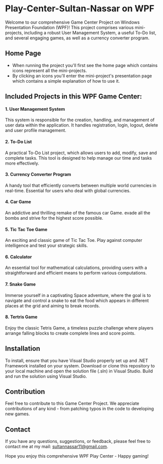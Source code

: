 # Play-Center-Sultan-Nassar on WPF

Welcome to our comprehensive Game Center Project on Windows Presentation Foundation (WPF)! This project comprises various mini-projects, including a robust User Management System, a useful To-Do list, and several engaging games, as well as a currency converter program. 


## Home Page
- When running the project you'll first see the home page which contains icons represent all the mini-projects.
- By clicking an icons you'll enter the mini-project's presentation page which contains a simple explanation of how to use it.

## Included Projects in this WPF Game Center:

#### 1. User Management System
This system is responsible for the creation, handling, and management of user data within the application. It handles registration, login, logout, delete and user profile management.

#### 2. To-Do List
A practical To-Do List project, which allows users to add, modify, save and complete tasks. This tool is designed to help manage our time and tasks more effectively.

#### 3. Currency Converter Program
A handy tool that efficiently converts between multiple world currencies in real-time. Essential for users who deal with global currencies.

#### 4. Car Game
An addictive and thrilling remake of the famous car Game. evade all the bombs and strive for the highest score possible.

#### 5. Tic Tac Toe Game
An exciting and classic game of Tic Tac Toe. Play against computer intelligence and test your strategic skills.

#### 6. Calculator
An essential tool for mathematical calculations, providing users with a straightforward and efficient means to perform various computations.

#### 7. Snake Game
Immerse yourself in a captivating Space adventure, where the goal is to navigate and control a snake to eat the food which appears in different places at the grid and aiming to break records.

#### 8. Tertris Game
Enjoy the classic Tetris Game, a timeless puzzle challenge where players arrange falling blocks to create complete lines and score points.




## Installation

To install, ensure that you have Visual Studio properly set up and .NET Framework installed on your system. Download or clone this repository to your local machine and open the solution file (.sln) in Visual Studio. Build and run the solution using Visual Studio.


## Contribution

Feel free to contribute to this Game Center Project. We appreciate contributions of any kind - from patching typos in the code to developing new games.


## Contact

If you have any questions, suggestions, or feedback, please feel free to contact me at my mail: sultannassar11@gmail.com.

Hope you enjoy this comprehensive WPF Play Center - Happy gaming!
